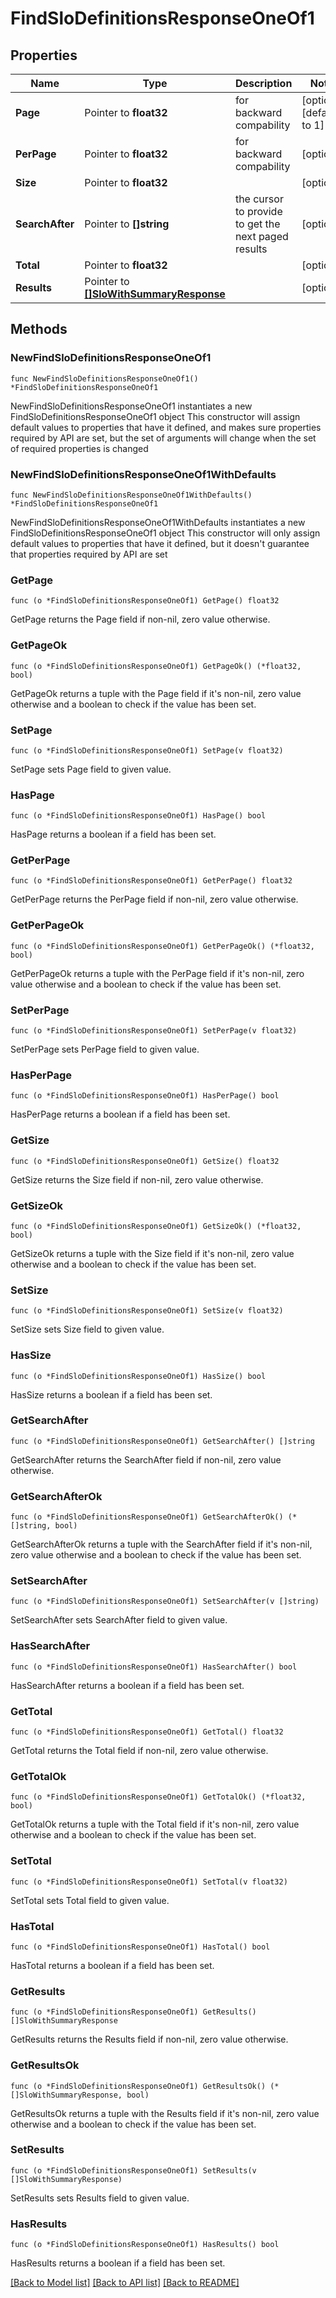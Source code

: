 # FindSloDefinitionsResponseOneOf1

## Properties

Name | Type | Description | Notes
------------ | ------------- | ------------- | -------------
**Page** | Pointer to **float32** | for backward compability | [optional] [default to 1]
**PerPage** | Pointer to **float32** | for backward compability | [optional] 
**Size** | Pointer to **float32** |  | [optional] 
**SearchAfter** | Pointer to **[]string** | the cursor to provide to get the next paged results | [optional] 
**Total** | Pointer to **float32** |  | [optional] 
**Results** | Pointer to [**[]SloWithSummaryResponse**](SloWithSummaryResponse.md) |  | [optional] 

## Methods

### NewFindSloDefinitionsResponseOneOf1

`func NewFindSloDefinitionsResponseOneOf1() *FindSloDefinitionsResponseOneOf1`

NewFindSloDefinitionsResponseOneOf1 instantiates a new FindSloDefinitionsResponseOneOf1 object
This constructor will assign default values to properties that have it defined,
and makes sure properties required by API are set, but the set of arguments
will change when the set of required properties is changed

### NewFindSloDefinitionsResponseOneOf1WithDefaults

`func NewFindSloDefinitionsResponseOneOf1WithDefaults() *FindSloDefinitionsResponseOneOf1`

NewFindSloDefinitionsResponseOneOf1WithDefaults instantiates a new FindSloDefinitionsResponseOneOf1 object
This constructor will only assign default values to properties that have it defined,
but it doesn't guarantee that properties required by API are set

### GetPage

`func (o *FindSloDefinitionsResponseOneOf1) GetPage() float32`

GetPage returns the Page field if non-nil, zero value otherwise.

### GetPageOk

`func (o *FindSloDefinitionsResponseOneOf1) GetPageOk() (*float32, bool)`

GetPageOk returns a tuple with the Page field if it's non-nil, zero value otherwise
and a boolean to check if the value has been set.

### SetPage

`func (o *FindSloDefinitionsResponseOneOf1) SetPage(v float32)`

SetPage sets Page field to given value.

### HasPage

`func (o *FindSloDefinitionsResponseOneOf1) HasPage() bool`

HasPage returns a boolean if a field has been set.

### GetPerPage

`func (o *FindSloDefinitionsResponseOneOf1) GetPerPage() float32`

GetPerPage returns the PerPage field if non-nil, zero value otherwise.

### GetPerPageOk

`func (o *FindSloDefinitionsResponseOneOf1) GetPerPageOk() (*float32, bool)`

GetPerPageOk returns a tuple with the PerPage field if it's non-nil, zero value otherwise
and a boolean to check if the value has been set.

### SetPerPage

`func (o *FindSloDefinitionsResponseOneOf1) SetPerPage(v float32)`

SetPerPage sets PerPage field to given value.

### HasPerPage

`func (o *FindSloDefinitionsResponseOneOf1) HasPerPage() bool`

HasPerPage returns a boolean if a field has been set.

### GetSize

`func (o *FindSloDefinitionsResponseOneOf1) GetSize() float32`

GetSize returns the Size field if non-nil, zero value otherwise.

### GetSizeOk

`func (o *FindSloDefinitionsResponseOneOf1) GetSizeOk() (*float32, bool)`

GetSizeOk returns a tuple with the Size field if it's non-nil, zero value otherwise
and a boolean to check if the value has been set.

### SetSize

`func (o *FindSloDefinitionsResponseOneOf1) SetSize(v float32)`

SetSize sets Size field to given value.

### HasSize

`func (o *FindSloDefinitionsResponseOneOf1) HasSize() bool`

HasSize returns a boolean if a field has been set.

### GetSearchAfter

`func (o *FindSloDefinitionsResponseOneOf1) GetSearchAfter() []string`

GetSearchAfter returns the SearchAfter field if non-nil, zero value otherwise.

### GetSearchAfterOk

`func (o *FindSloDefinitionsResponseOneOf1) GetSearchAfterOk() (*[]string, bool)`

GetSearchAfterOk returns a tuple with the SearchAfter field if it's non-nil, zero value otherwise
and a boolean to check if the value has been set.

### SetSearchAfter

`func (o *FindSloDefinitionsResponseOneOf1) SetSearchAfter(v []string)`

SetSearchAfter sets SearchAfter field to given value.

### HasSearchAfter

`func (o *FindSloDefinitionsResponseOneOf1) HasSearchAfter() bool`

HasSearchAfter returns a boolean if a field has been set.

### GetTotal

`func (o *FindSloDefinitionsResponseOneOf1) GetTotal() float32`

GetTotal returns the Total field if non-nil, zero value otherwise.

### GetTotalOk

`func (o *FindSloDefinitionsResponseOneOf1) GetTotalOk() (*float32, bool)`

GetTotalOk returns a tuple with the Total field if it's non-nil, zero value otherwise
and a boolean to check if the value has been set.

### SetTotal

`func (o *FindSloDefinitionsResponseOneOf1) SetTotal(v float32)`

SetTotal sets Total field to given value.

### HasTotal

`func (o *FindSloDefinitionsResponseOneOf1) HasTotal() bool`

HasTotal returns a boolean if a field has been set.

### GetResults

`func (o *FindSloDefinitionsResponseOneOf1) GetResults() []SloWithSummaryResponse`

GetResults returns the Results field if non-nil, zero value otherwise.

### GetResultsOk

`func (o *FindSloDefinitionsResponseOneOf1) GetResultsOk() (*[]SloWithSummaryResponse, bool)`

GetResultsOk returns a tuple with the Results field if it's non-nil, zero value otherwise
and a boolean to check if the value has been set.

### SetResults

`func (o *FindSloDefinitionsResponseOneOf1) SetResults(v []SloWithSummaryResponse)`

SetResults sets Results field to given value.

### HasResults

`func (o *FindSloDefinitionsResponseOneOf1) HasResults() bool`

HasResults returns a boolean if a field has been set.


[[Back to Model list]](../README.md#documentation-for-models) [[Back to API list]](../README.md#documentation-for-api-endpoints) [[Back to README]](../README.md)


